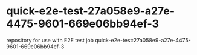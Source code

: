 # quick-e2e-test-27a058e9-a27e-4475-9601-669e06bb94ef-3
repository for use with E2E test job quick-e2e-test:27a058e9-a27e-4475-9601-669e06bb94ef-3
